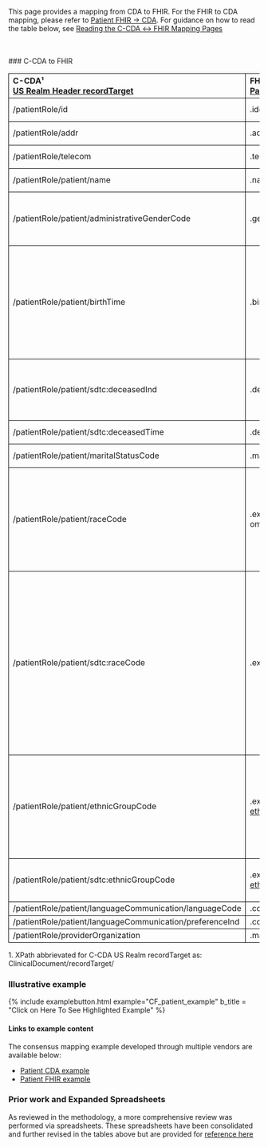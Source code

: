 <style>
td, th {
   border: 1px solid black!important;
}
</style>

This page provides a mapping from CDA to FHIR. For the FHIR to CDA mapping, please refer to [Patient FHIR → CDA](./FC-patient.html). For guidance on how to read the table below, see [Reading the C-CDA ↔ FHIR Mapping Pages](./mappingGuidance.html)

<br />
<br />
### C-CDA to FHIR

|C-CDA¹<br/>[US Realm Header recordTarget](https://hl7.org/cda/us/ccda/2024Jan/StructureDefinition-USRealmHeader.html)|FHIR<br/>[Patient](http://hl7.org/fhir/us/core/STU4/StructureDefinition-us-core-patient.html#profile)|Transform Steps|
|:----|:----|:----|
|/patientRole/id|.identifier|[CDA id ↔ FHIR identifier](mappingGuidance.html#cda-id--fhir-identifier)|
|/patientRole/addr|.address|[CDA addr ↔ FHIR address ](mappingGuidance.html#cda-addr--fhir-address)|
|/patientRole/telecom|.telecom|[CDA telecom ↔ FHIR telecom](mappingGuidance.html#cda-telecom--fhir-telecom)|
|/patientRole/patient/name|.name|[CDA name ↔ FHIR name ](mappingGuidance.html#cda-name--fhir-name)|
|/patientRole/patient/administrativeGenderCode|.gender|[CDA coding ↔ FHIR CodeableConcept](mappingGuidance.html#cda-coding--fhir-codeableconcept)<br/>[CDA administrativeGender → FHIR gender](ConceptMap-CF-AdministrativeGender.html)|
|/patientRole/patient/birthTime|.birthDate|[CDA ↔ FHIR Time/Dates](mappingGuidance.html#cda--fhir-timedates) <br/>**Note:** the FHIR birthDate element is less precise than the CDA birthtime element. Precision can be preserved by also using the extension [`patient-birthTime`](https://hl7.org/fhir/R4/extension-patient-birthtime.html).|
|/patientRole/patient/sdtc:deceasedInd|.deceasedBoolean|**Note:** Only one of `deceasedBoolean` or `deceasedDateTime` may exist. If both are present in CDA, use deceasedDateTime.
|/patientRole/patient/sdtc:deceasedTime|.deceasedDateTime|[CDA ↔ FHIR Time/Dates](mappingGuidance.html#cda--fhir-timedates)
|/patientRole/patient/maritalStatusCode|.maritalStatus|[CDA coding ↔ FHIR CodeableConcept](mappingGuidance.html#cda-coding--fhir-codeableconcept)|
|/patientRole/patient/raceCode|.extension:[us-core-race](https://hl7.org/fhir/us/core/STU4/StructureDefinition-us-core-race.html): ombCategory|[CDA coding ↔ FHIR CodeableConcept](mappingGuidance.html#cda-coding--fhir-codeableconcept)<br/>This should be a category and map to the ombCategory sub-extension. But if it is a detailed race, then it should go in the detailed sub-extension.|
|/patientRole/patient/sdtc:raceCode|.extension:[us-core-race](https://hl7.org/fhir/us/core/STU4/StructureDefinition-us-core-race.html)|[CDA coding ↔ FHIR CodeableConcept](mappingGuidance.html#cda-coding--fhir-codeableconcept)<br/>If code is in [OMB category](http://hl7.org/fhir/us/core/ValueSet/omb-race-category), use us-core-race: ombCategory; else use us-core-race: detailed.<br/>If the detailed race is under a different OMB category that the non-sdtc:raceCode element, then an additional OMB category sub-extension should be included as well.|
|/patientRole/patient/ethnicGroupCode|.extension:[us-core-ethnicity](https://hl7.org/fhir/us/core/STU4/StructureDefinition-us-core-ethnicity.html)|[CDA coding ↔ FHIR CodeableConcept](mappingGuidance.html#cda-coding--fhir-codeableconcept)<br/>This should be a category and map to the ombCategory sub-extension. But if it is a detailed race, then it should go in the detailed sub-extension.|
|/patientRole/patient/sdtc:ethnicGroupCode|.extension:[us-core-ethnicity](https://hl7.org/fhir/us/core/STU4/StructureDefinition-us-core-ethnicity.html) : detailed|[CDA coding ↔ FHIR CodeableConcept](mappingGuidance.html#cda-coding--fhir-codeableconcept)<br/>Used for detailed ethnicity|
|/patientRole/patient/languageCommunication/languageCode|.communication.language||
|/patientRole/patient/languageCommunication/preferenceInd|.communication.preferred||
|/patientRole/providerOrganization|.managingOrganization|

1\. XPath abbrievated for C-CDA US Realm recordTarget as: <br/> ClinicalDocument/recordTarget/

### Illustrative example

{% include examplebutton.html example="CF_patient_example" b_title = "Click on Here To See Highlighted Example" %}

#### Links to example content

The consensus mapping example developed through multiple vendors are available below:
* [Patient CDA example](./Binary-CF-patient.html)
* [Patient FHIR example](./Patient-CF-patient.html)

### Prior work and Expanded Spreadsheets

As reviewed in the methodology, a more comprehensive review was performed via spreadsheets. These spreadsheets have been consolidated and further revised in the tables above but are provided for [reference here](https://github.com/HL7/ccda-on-fhir/blob/master/mappings/CF/CCDA-FHIR%20Patient.csv) 
